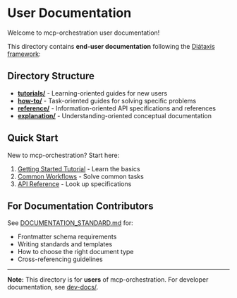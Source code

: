 # User Documentation

Welcome to mcp-orchestration user documentation!

This directory contains **end-user documentation** following the [Diátaxis framework](https://diataxis.fr/):

## Directory Structure

- **[tutorials/](tutorials/)** - Learning-oriented guides for new users
- **[how-to/](how-to/)** - Task-oriented guides for solving specific problems
- **[reference/](reference/)** - Information-oriented API specifications and references
- **[explanation/](explanation/)** - Understanding-oriented conceptual documentation

## Quick Start

New to mcp-orchestration? Start here:
1. [Getting Started Tutorial](tutorials/01-getting-started.md) - Learn the basics
2. [Common Workflows](how-to/common-workflows.md) - Solve common tasks
3. [API Reference](reference/api-reference.md) - Look up specifications

## For Documentation Contributors

See [DOCUMENTATION_STANDARD.md](../DOCUMENTATION_STANDARD.md) for:
- Frontmatter schema requirements
- Writing standards and templates
- How to choose the right document type
- Cross-referencing guidelines

---

**Note:** This directory is for **users** of mcp-orchestration. For developer documentation, see [dev-docs/](../dev-docs/).
